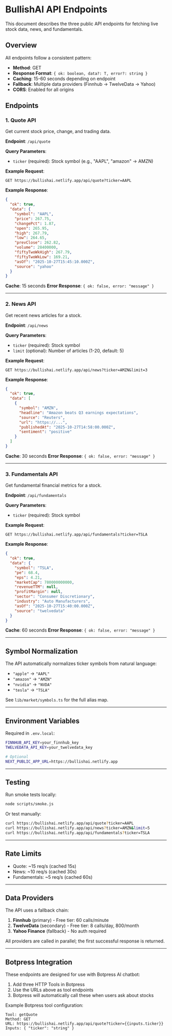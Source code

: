 # BullishAI API Endpoints

This document describes the three public API endpoints for fetching live stock data, news, and fundamentals.

## Overview

All endpoints follow a consistent pattern:
- **Method**: GET
- **Response Format**: `{ ok: boolean, data?: T, error?: string }`
- **Caching**: 15-60 seconds depending on endpoint
- **Fallback**: Multiple data providers (Finnhub → TwelveData → Yahoo)
- **CORS**: Enabled for all origins

## Endpoints

### 1. Quote API

Get current stock price, change, and trading data.

**Endpoint**: `/api/quote`

**Query Parameters**:
- `ticker` (required): Stock symbol (e.g., "AAPL", "amazon" → AMZN)

**Example Request**:
```
GET https://bullishai.netlify.app/api/quote?ticker=AAPL
```

**Example Response**:
```json
{
  "ok": true,
  "data": {
    "symbol": "AAPL",
    "price": 267.75,
    "changePct": 1.87,
    "open": 265.95,
    "high": 267.79,
    "low": 264.65,
    "prevClose": 262.82,
    "volume": 28400000,
    "fiftyTwoWkHigh": 267.79,
    "fiftyTwoWkLow": 169.21,
    "asOf": "2025-10-27T15:45:10.000Z",
    "source": "yahoo"
  }
}
```

**Cache**: 15 seconds
**Error Response**: `{ ok: false, error: "message" }`

---

### 2. News API

Get recent news articles for a stock.

**Endpoint**: `/api/news`

**Query Parameters**:
- `ticker` (required): Stock symbol
- `limit` (optional): Number of articles (1-20, default: 5)

**Example Request**:
```
GET https://bullishai.netlify.app/api/news?ticker=AMZN&limit=3
```

**Example Response**:
```json
{
  "ok": true,
  "data": [
    {
      "symbol": "AMZN",
      "headline": "Amazon beats Q3 earnings expectations",
      "source": "Reuters",
      "url": "https://...",
      "publishedAt": "2025-10-27T14:58:00.000Z",
      "sentiment": "positive"
    }
  ]
}
```

**Cache**: 30 seconds
**Error Response**: `{ ok: false, error: "message" }`

---

### 3. Fundamentals API

Get fundamental financial metrics for a stock.

**Endpoint**: `/api/fundamentals`

**Query Parameters**:
- `ticker` (required): Stock symbol

**Example Request**:
```
GET https://bullishai.netlify.app/api/fundamentals?ticker=TSLA
```

**Example Response**:
```json
{
  "ok": true,
  "data": {
    "symbol": "TSLA",
    "pe": 68.4,
    "eps": 4.21,
    "marketCap": 780000000000,
    "revenueTTM": null,
    "profitMargin": null,
    "sector": "Consumer Discretionary",
    "industry": "Auto Manufacturers",
    "asOf": "2025-10-27T15:40:00.000Z",
    "source": "twelvedata"
  }
}
```

**Cache**: 60 seconds
**Error Response**: `{ ok: false, error: "message" }`

---

## Symbol Normalization

The API automatically normalizes ticker symbols from natural language:

- `"apple"` → `"AAPL"`
- `"amazon"` → `"AMZN"`
- `"nvidia"` → `"NVDA"`
- `"tesla"` → `"TSLA"`

See `lib/market/symbols.ts` for the full alias map.

---

## Environment Variables

Required in `.env.local`:

```bash
FINNHUB_API_KEY=your_finnhub_key
TWELVEDATA_API_KEY=your_twelvedata_key

# Optional
NEXT_PUBLIC_APP_URL=https://bullishai.netlify.app
```

---

## Testing

Run smoke tests locally:

```bash
node scripts/smoke.js
```

Or test manually:

```bash
curl https://bullishai.netlify.app/api/quote?ticker=AAPL
curl https://bullishai.netlify.app/api/news?ticker=AMZN&limit=5
curl https://bullishai.netlify.app/api/fundamentals?ticker=TSLA
```

---

## Rate Limits

- Quote: ~15 req/s (cached 15s)
- News: ~10 req/s (cached 30s)
- Fundamentals: ~5 req/s (cached 60s)

---

## Data Providers

The API uses a fallback chain:

1. **Finnhub** (primary) - Free tier: 60 calls/minute
2. **TwelveData** (secondary) - Free tier: 8 calls/day, 800/month
3. **Yahoo Finance** (fallback) - No auth required

All providers are called in parallel; the first successful response is returned.

---

## Botpress Integration

These endpoints are designed for use with Botpress AI chatbot:

1. Add three HTTP Tools in Botpress
2. Use the URLs above as tool endpoints
3. Botpress will automatically call these when users ask about stocks

Example Botpress tool configuration:
```
Tool: getQuote
Method: GET
URL: https://bullishai.netlify.app/api/quote?ticker={{inputs.ticker}}
Inputs: { "ticker": "string" }
```

